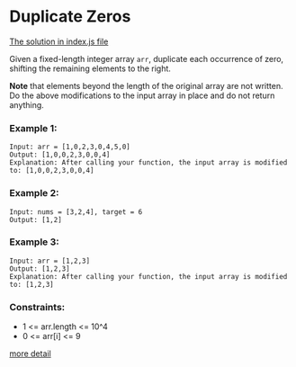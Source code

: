 # Duplicate Zeros

[The solution in index.js file](./index.js)

Given a fixed-length integer array `arr`, duplicate each occurrence of zero, shifting the remaining elements to the right.

**Note** that elements beyond the length of the original array are not written. Do the above modifications to the input array in place and do not return anything.

### Example 1:

```
Input: arr = [1,0,2,3,0,4,5,0]
Output: [1,0,0,2,3,0,0,4]
Explanation: After calling your function, the input array is modified to: [1,0,0,2,3,0,0,4]
```

### Example 2:

```
Input: nums = [3,2,4], target = 6
Output: [1,2]
```

### Example 3:

```
Input: arr = [1,2,3]
Output: [1,2,3]
Explanation: After calling your function, the input array is modified to: [1,2,3]
```

### Constraints:

- 1 <= arr.length <= 10^4
- 0 <= arr[i] <= 9

[more detail](https://leetcode.com/problems/duplicate-zeros/description/)
